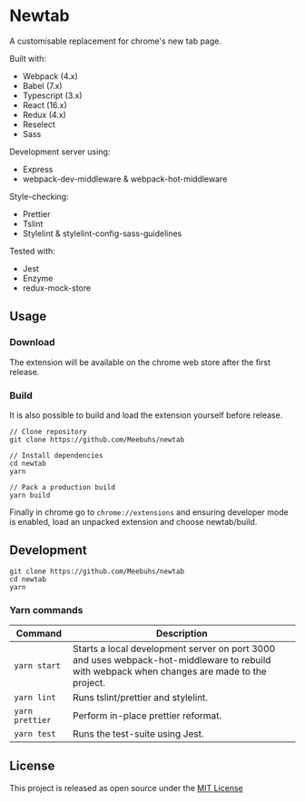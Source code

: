 # Newtab

A customisable replacement for chrome's new tab page.

Built with:

- Webpack (4.x)
- Babel (7.x)
- Typescript (3.x)
- React (16.x)
- Redux (4.x)
- Reselect
- Sass

Development server using:

- Express
- webpack-dev-middleware & webpack-hot-middleware

Style-checking:

- Prettier
- Tslint
- Stylelint & stylelint-config-sass-guidelines

Tested with:

- Jest
- Enzyme
- redux-mock-store

## Usage

### Download

The extension will be available on the chrome web store after the first release.

### Build

It is also possible to build and load the extension yourself before release.

```
// Clone repository
git clone https://github.com/Meebuhs/newtab

// Install dependencies
cd newtab
yarn

// Pack a production build
yarn build
```

Finally in chrome go to `chrome://extensions` and ensuring developer mode is enabled, load an unpacked extension and choose newtab/build.

## Development

```
git clone https://github.com/Meebuhs/newtab
cd newtab
yarn
```

### Yarn commands

| Command         | Description                                                                                                                                  |
| --------------- | -------------------------------------------------------------------------------------------------------------------------------------------- |
| `yarn start`    | Starts a local development server on port 3000 and uses webpack-hot-middleware to rebuild with webpack when changes are made to the project. |
| `yarn lint`     | Runs tslint/prettier and stylelint.                                                                                                          |
| `yarn prettier` | Perform in-place prettier reformat.                                                                                                          |
| `yarn test`     | Runs the test-suite using Jest.                                                                                                              |

## License

This project is released as open source under the [MIT License](https://opensource.org/licenses/MIT)
